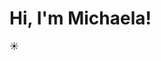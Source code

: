 # Hi, I'm Michaela!
☀️
<!--
- 👋 Hi, I’m @jurkovicova
- 👀 I’m interested in ...
- 🌱 I’m currently learning ...
- 💞️ I’m looking to collaborate on ...
- 📫 How to reach me ...
-->
<!---
jurkovicova/jurkovicova is a ✨ special ✨ repository because its `README.md` (this file) appears on your GitHub profile.
You can click the Preview link to take a look at your changes.
--->
